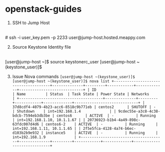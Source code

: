 # openstack-guides

1. SSH to Jump Host
<br />
# ssh -i user_key.pem -p 2233 user@jump-host.hosted.meappy.com

2. Source Keystone Identity file
<br />
[user@jump-host ~]$ source  keystonerc_user
[user@jump-host ~(keystone_user)]$ 

3. Issue Nova commands
`[user@jump-host ~(keystone_user)]$
[user@jump-host ~(keystone_user)]$ nova list
+--------------------------------------+--------------+---------+------------+-------------+-----------------------------+
| ID                                   | Name         | Status  | Task State | Power State | Networks                    |
+--------------------------------------+--------------+---------+------------+-------------+-----------------------------+
| 37d8cdf4-4079-4b23-acc6-8518c9b771eb | centos2      | SHUTOFF | -          | Shutdown    | int=192.168.1.4             |
| 9cdec55e-a3c8-4c38-bdcb-7594eb3db3be | centos6      | ACTIVE  | -          | Running     | int=192.168.1.10, 10.1.1.67 |
| 20736923-b1b4-4a49-898c-63fdc007d4d6 | centos6-2    | ACTIVE  | -          | Running     | int=192.168.1.11, 10.1.1.65 |
| 2f5e5fca-4128-4a74-b6ec-d103b2b9e932 | instance5    | ACTIVE  | -          | Running     | int=192.168.1.9             |
+--------------------------------------+--------------+---------+------------+-------------+-----------------------------+`
